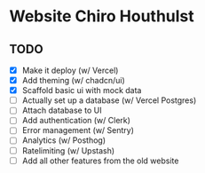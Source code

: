 # Website Chiro Houthulst

## TODO

- [x] Make it deploy (w/ Vercel)
- [x] Add theming (w/ chadcn/ui)
- [x] Scaffold basic ui with mock data
- [ ] Actually set up a database (w/ Vercel Postgres)
- [ ] Attach database to UI
- [ ] Add authentication (w/ Clerk)
- [ ] Error management (w/ Sentry)
- [ ] Analytics (w/ Posthog)
- [ ] Ratelimiting (w/ Upstash)
- [ ] Add all other features from the old website
